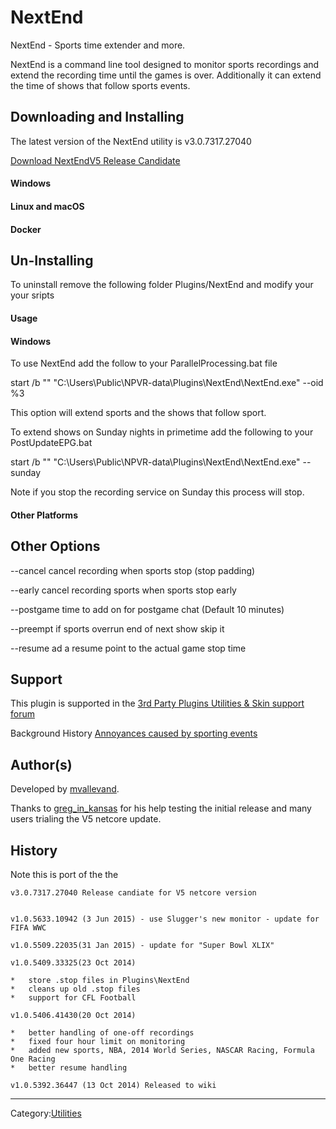 # NextEnd

NextEnd - Sports time extender and more.

NextEnd is a command line tool designed to monitor sports recordings and extend the recording time until the games is over. Additionally it can extend the time of shows that follow sports events.

## Downloading and Installing

The latest version of the NextEnd utility is v3.0.7317.27040

[Download NextEndV5 Release Candidate](utilities/downloads/NextEndV5~rc.zip)

#### Windows

#### Linux and macOS

#### Docker

## Un-Installing

To uninstall remove the following folder Plugins/NextEnd and modify your your sripts

#### Usage

#### Windows

To use NextEnd add the follow to your ParallelProcessing.bat file

start /b "" "C:\Users\Public\NPVR-data\Plugins\NextEnd\NextEnd.exe" --oid %3

This option will extend sports and the shows that follow sport.

To extend shows on Sunday nights in primetime add the following to your PostUpdateEPG.bat

start /b "" "C:\Users\Public\NPVR-data\Plugins\NextEnd\\NextEnd.exe" --sunday

Note if you stop the recording service on Sunday this process will stop.

#### Other Platforms

## Other Options

--cancel cancel recording when sports stop (stop padding)

--early cancel recording sports when sports stop early

--postgame time to add on for postgame chat (Default 10 minutes)

--preempt if sports overrun end of next show skip it

--resume ad a resume point to the actual game stop time

## Support

This plugin is supported in the [3rd Party Plugins Utilities & Skin support forum](https://forums.nextpvr.com/forumdisplay.php?fid=12)

Background History [Annoyances caused by sporting events](https://forums.nextpvr.com/showthread.php?tid=48785)

## Author(s)

Developed by [mvallevand](https://forums.nextpvr.com/member.php?action=profile&uid=5939).

Thanks to [greg_in_kansas](https://forums.nextpvr.com/member.php?action=profile&uid=8102) for his help testing the initial release and many users trialing the V5 netcore update.

## History

Note this is port of the the


```
v3.0.7317.27040 Release candiate for V5 netcore version


v1.0.5633.10942 (3 Jun 2015) - use Slugger's new monitor - update for FIFA WWC

v1.0.5509.22035(31 Jan 2015) - update for "Super Bowl XLIX"

v1.0.5409.33325(23 Oct 2014)

*   store .stop files in Plugins\NextEnd
*   cleans up old .stop files
*   support for CFL Football

v1.0.5406.41430(20 Oct 2014)

*   better handling of one-off recordings
*   fixed four hour limit on monitoring
*   added new sports, NBA, 2014 World Series, NASCAR Racing, Formula One Racing
*   better resume handling

v1.0.5392.36447 (13 Oct 2014) Released to wiki
```

* * *

Category:[Utilities](Utilities)
